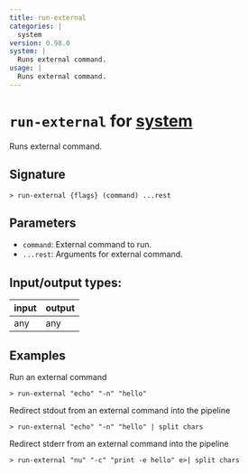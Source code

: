 ```yaml
---
title: run-external
categories: |
  system
version: 0.98.0
system: |
  Runs external command.
usage: |
  Runs external command.
---
```

<!-- This file is automatically generated. Please edit the command in https://github.com/nushell/nushell instead. -->

# `run-external` for [system](/commands/categories/system.md)

<div class='command-title'>Runs external command.</div>

## Signature

```> run-external {flags} (command) ...rest```

## Parameters

 -  `command`: External command to run.
 -  `...rest`: Arguments for external command.


## Input/output types:

| input | output |
| ----- | ------ |
| any   | any    |

## Examples

Run an external command
```nu
> run-external "echo" "-n" "hello"

```

Redirect stdout from an external command into the pipeline
```nu
> run-external "echo" "-n" "hello" | split chars

```

Redirect stderr from an external command into the pipeline
```nu
> run-external "nu" "-c" "print -e hello" e>| split chars

```
